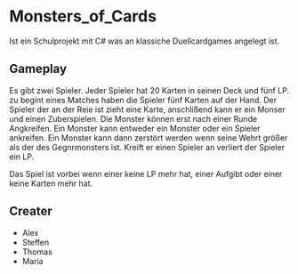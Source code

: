 # Monsters_of_Cards
Ist ein Schulprojekt mit C# was an klassiche Duellcardgames angelegt ist.

## Gameplay
Es gibt zwei Spieler. Jeder Spieler hat 20 Karten in seinen Deck und fünf LP. zu begint eines Matches haben die Spieler fünf Karten auf der Hand.
Der Spieler der an der Reie ist zieht eine Karte, anschlißend kann er ein Monser und einen Zuberspielen. Die Monster können erst nach einer Runde Angkreifen.
Ein Monster kann entweder ein Monster oder ein Spieler ankreifen. Ein Monster kann dann zerstört werden wenn seine Wehrt größer als der des Gegnrmonsters ist.
Kreift er einen Spieler an verliert der Spieler ein LP.

Das Spiel  ist vorbei wenn einer keine LP mehr hat, einer Aufgibt oder einer keine Karten mehr hat.

## Creater
- Alex
- Steffen
- Thomas
- Maria


